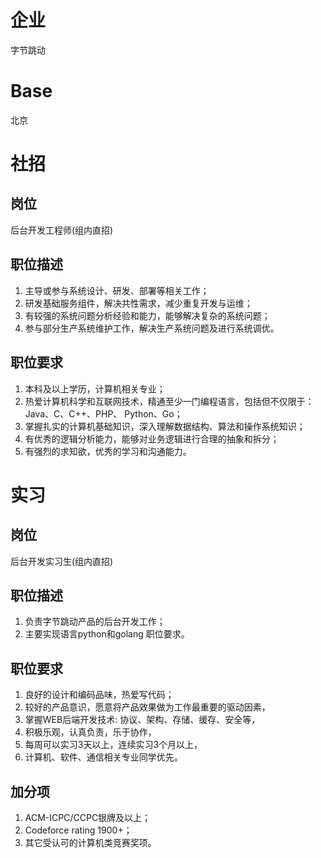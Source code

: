 # 企业
字节跳动
# Base
北京
# 社招
## 岗位
后台开发工程师(组内直招)
## 职位描述
1. 主导或参与系统设计、研发、部署等相关工作；<br>
2. 研发基础服务组件，解决共性需求，减少重复开发与运维；<br>
3. 有较强的系统问题分析经验和能力，能够解决复杂的系统问题；<br>
4. 参与部分生产系统维护工作，解决生产系统问题及进行系统调优。
## 职位要求
1. 本科及以上学历，计算机相关专业；<br>
2. 热爱计算机科学和互联网技术，精通至少一门编程语言，包括但不仅限于：Java、C、C++、PHP、 Python、Go；<br>
3. 掌握扎实的计算机基础知识，深入理解数据结构、算法和操作系统知识；<br>
4. 有优秀的逻辑分析能力，能够对业务逻辑进行合理的抽象和拆分；<br>
5. 有强烈的求知欲，优秀的学习和沟通能力。<br>
# 实习
## 岗位
后台开发实习生(组内直招)
## 职位描述
1. 负责字节跳动产品的后台开发工作；<br>
2. 主要实现语言python和golang 职位要求。
## 职位要求
1. 良好的设计和编码品味，热爱写代码；<br>
2. 较好的产品意识，愿意将产品效果做为工作最重要的驱动因素，<br>
3. 掌握WEB后端开发技术: 协议、架构、存储、缓存、安全等，<br>
4. 积极乐观，认真负责，乐于协作，<br>
5. 每周可以实习3天以上，连续实习3个月以上，<br>
6. 计算机、软件、通信相关专业同学优先。
## 加分项
1. ACM-ICPC/CCPC银牌及以上；<br>
2. Codeforce rating 1900+；
3. 其它受认可的计算机类竞赛奖项。
